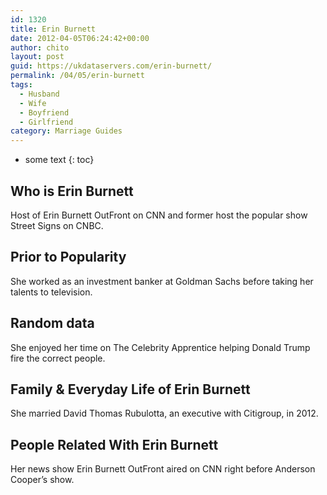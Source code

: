 ```yaml
---
id: 1320
title: Erin Burnett
date: 2012-04-05T06:24:42+00:00
author: chito
layout: post
guid: https://ukdataservers.com/erin-burnett/
permalink: /04/05/erin-burnett
tags:
  - Husband
  - Wife
  - Boyfriend
  - Girlfriend
category: Marriage Guides
---
```


* some text
{: toc}


## Who is  Erin Burnett
                  
                  
                  
Host of Erin Burnett OutFront on CNN and former host the popular show Street Signs on CNBC.
                  
                
                
                
## Prior to Popularity 
                  
                  
                  
She worked as an investment banker at Goldman Sachs before taking her talents to television.
                  
                
                
                
## Random data 
                  
                  
                  
She enjoyed her time on The Celebrity Apprentice helping Donald Trump fire the correct people.
                  
                
                
                
## Family & Everyday Life of Erin Burnett
                  
                  
                  
She married David Thomas Rubulotta, an executive with Citigroup, in 2012.
                  
                
                
                
## People Related With  Erin Burnett
                  
                  
                  
Her news show Erin Burnett OutFront aired on CNN right before Anderson Cooper&#8217;s show.
                  
                
              
            
          
          
          
    
    
  

